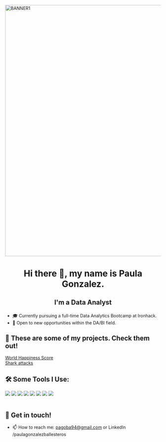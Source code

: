 <p align=”center”>

<img width="813" alt="BANNER1" src="https://github.com/pagoba94/pagoba94/assets/127286755/eab9c6a8-e3aa-4667-965d-b213edad2c63">

</p>

# <p align="center">Hi there 👋, my name is Paula Gonzalez. </p>
## <p align="center"> I'm a Data Analyst </p>

- 🎓 Currently pursuing a full-time Data Analytics Bootcamp at Ironhack.
- 🔎 Open to new opportunities within the DA/BI field.

## 🔭 These are some of my projects. Check them out!

[World Happiness Score](https://github.com/pagoba94/project2)                                                                                                                              
[Shark attacks](https://github.com/pagoba94/project1) 

## 🛠️ Some Tools I Use:

  <img src="https://img.shields.io/badge/pandas-150458.svg?style=for-the-badge&logo=pandas&logoColor=white"/>
  <img src="https://img.shields.io/badge/NumPy-013243.svg?style=for-the-badge&logo=NumPy&logoColor=white"/>
  <img src="https://img.shields.io/badge/scikitlearn-F7931E.svg?style=for-the-badge&logo=scikit-learn&logoColor=white"/>
  <img src="https://img.shields.io/badge/Plotly-3F4F75.svg?style=for-the-badge&logo=Plotly&logoColor=white"/>
  <img src="https://img.shields.io/badge/MongoDB-47A248.svg?style=for-the-badge&logo=MongoDB&logoColor=white"/>
  <img src="https://img.shields.io/badge/GitHub-181717.svg?style=for-the-badge&logo=GitHub&logoColor=white"/>
  <img src="https://img.shields.io/badge/Integromat-2F8CBB.svg?style=for-the-badge&logo=Integromat&logoColor=white"/>
  <img src="https://img.shields.io/badge/Google%20Analytics-E37400.svg?style=for-the-badge&logo=Google-Analytics&logoColor=white"/>
    <br/><br/>

## 💬 Get in touch! 
                                                                                                                                
* 📫 How to reach me: pagoba94@gmail.com or LinkedIn /paulagonzalezballesteros


